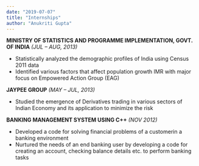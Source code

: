 ```yaml
---
date: "2019-07-07"
title: "Internships"
author: "Anukriti Gupta"
---
```



 **MINISTRY OF STATISTICS AND PROGRAMME IMPLEMENTATION, GOVT. OF INDIA**     *(JUL – AUG, 2013)*

 *	Statistically analyzed the demographic profiles of India using Census 2011 data 
 *	Identified various factors that affect population growth IMR with major focus on Empowered Action Group (EAG)
                   

 **JAYPEE GROUP**      *(MAY – JUL, 2013)*

 *	Studied the emergence of Derivatives trading in various sectors of Indian Economy and its application to minimize the risk 

 **BANKING MANAGEMENT SYSTEM USING C++**     *(NOV 2012)*

 *	Developed a code for solving financial problems of a customerin a banking environment
 *	Nurtured the needs of an end banking user by developing a code for creating an account, checking balance details etc. to         perform banking tasks 

